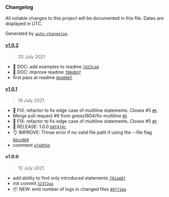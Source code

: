 ### Changelog

All notable changes to this project will be documented in this file. Dates are displayed in UTC.

Generated by [`auto-changelog`](https://github.com/CookPete/auto-changelog).

#### [v1.0.2](https://github.com/gness1804/remove-console-statements/compare/v1.0.1...v1.0.2)

> 20 July 2021

- 📖 DOC: add examples to readme [`7d23ca4`](https://github.com/gness1804/remove-console-statements/commit/7d23ca4fc5ee94ea1f90593d59320534d6e68c59)
- 📖 DOC: improve readme [`f08db5f`](https://github.com/gness1804/remove-console-statements/commit/f08db5fa3fc2ea372696e955f1641a0ef54baaa8)
- first pass at readme [`8be896f`](https://github.com/gness1804/remove-console-statements/commit/8be896ff8cbe2b40008aa754865031e2267cf48e)

#### [v1.0.1](https://github.com/gness1804/remove-console-statements/compare/v1.0.0...v1.0.1)

> 19 July 2021

- 🐛 FIX: refactor to fix edge case of multiline statements. Closes #5 [`#6`](https://github.com/gness1804/remove-console-statements/pull/6)
- Merge pull request #6 from gness1804/fix-multiline [`#5`](https://github.com/gness1804/remove-console-statements/issues/5)
- 🐛 FIX: refactor to fix edge case of multiline statements. Closes #5 [`#5`](https://github.com/gness1804/remove-console-statements/issues/5)
- 🚀 RELEASE: 1.0.0 [`b6f474c`](https://github.com/gness1804/remove-console-statements/commit/b6f474c710be1d37278fbb5b3df3546c27f74263)
- 👌 IMPROVE: Throw error if no valid file path if using the --file flag [`86ce989`](https://github.com/gness1804/remove-console-statements/commit/86ce9895d237815a51a22ef0363517cff1b479c2)
- comment [`e7a855d`](https://github.com/gness1804/remove-console-statements/commit/e7a855d5df9e651178e458a4f260e7ba3a6ae36a)

#### v1.0.0

> 13 July 2021

- add ability to find only introduced statements [`791a487`](https://github.com/gness1804/remove-console-statements/commit/791a487020ebd8de6487d08b8eeffd03f29e4864)
- init commit [`32372aa`](https://github.com/gness1804/remove-console-statements/commit/32372aad7e05e6ff40ef8a437348dd435af9d140)
- 📦 NEW: emit number of logs in changed files [`897714a`](https://github.com/gness1804/remove-console-statements/commit/897714a5167703988b4e75370c8e79c66dfd3ca8)
